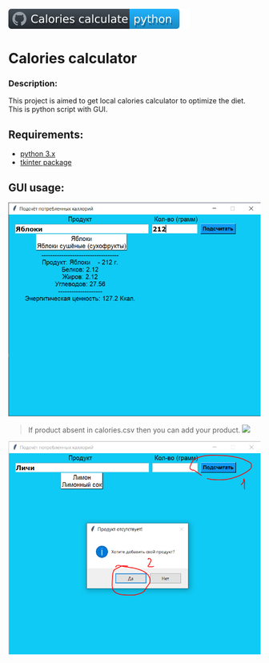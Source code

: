 ![CCalc_Badge](/src/docs/badge_cc.svg)
# Calories calculator

### Description:
This project is aimed to get local calories calculator to optimize the diet.
This is python script with GUI.

## Requirements:
- [python 3.x](https://www.python.org/downloads/)
- [tkinter package](https://docs.python.org/3/library/tkinter.html)



## GUI usage:
![](/src/docs/calories_gui.PNG)

> If product absent in calories.csv then you can add your product.
![](/src/docs/calories_gui_1.PNG)

![](/src/docs/calories_gui_2.PNG)
